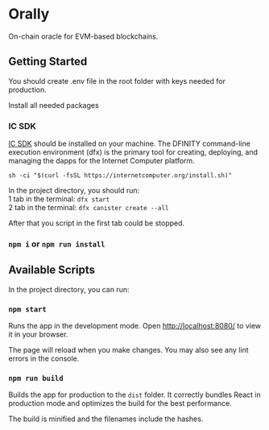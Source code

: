 # Orally

On-chain oracle for EVM-based blockchains.

## Getting Started

You should create .env file in the root folder with keys needed for production.

Install all needed packages

### IC SDK

[IC SDK](https://internetcomputer.org/docs/current/developer-docs/setup/install/) should be installed on your machine.
The DFINITY command-line execution environment (dfx) is the primary tool for creating, deploying, and managing the dapps for the Internet Computer platform.

`sh -ci "$(curl -fsSL https://internetcomputer.org/install.sh)"`

In the project directory, you should run:  
  1 tab in the terminal: `dfx start`  
  2 tab in the terminal: `dfx canister create --all`  

After that you script in the first tab could be stopped.

### `npm i` or `npm run install`

## Available Scripts

In the project directory, you can run:

### `npm start`

Runs the app in the development mode.
Open [http://localhost:8080/](http://localhost:8080/) to view it in your browser.

The page will reload when you make changes.
You may also see any lint errors in the console.

### `npm run build`

Builds the app for production to the `dist` folder.
It correctly bundles React in production mode and optimizes the build for the best performance.

The build is minified and the filenames include the hashes.
